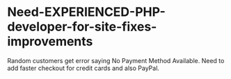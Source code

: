 # Need-EXPERIENCED-PHP-developer-for-site-fixes-improvements
Random customers get error saying No Payment Method Available.  Need to add faster checkout for credit cards and also PayPal.  
